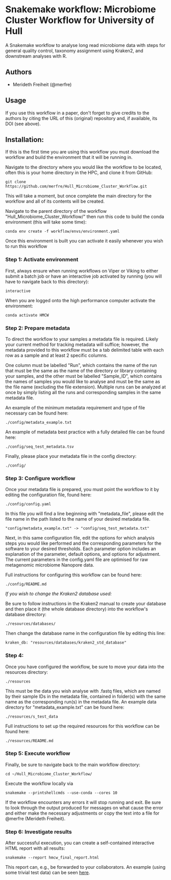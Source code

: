 # Snakemake workflow: Microbiome Cluster Workflow for University of Hull

A Snakemake workflow to analyse long read microbiome data with steps for general quality control, taxonomy assignment using Kraken2, and downstream analyses with R.

## Authors

* Merideth Freiheit (@merfre)

## Usage

If you use this workflow in a paper, don't forget to give credits to the authors by citing the URL of this (original) repository and, if available, its DOI (see above).

## Installation:

If this is the first time you are using this workflow you must download the workflow and build the environment that it will be running in.

Navigate to the directory where you would like the workflow to be located, often this is your home directory in the HPC, and clone it from GitHub:

    git clone https://github.com/merfre/Hull_Microbiome_Cluster_Workflow.git

This will take a moment, but once complete the main directory for the workflow and all of its contents will be created.

Navigate to the parent directory of the workflow "Hull_Microbiome_Cluster_Workflow/" then run this code to build the conda environment (this will take some time):

    conda env create -f workflow/envs/environment.yaml

Once this environment is built you can activate it easily whenever you wish to run this workflow

### Step 1: Activate environment

First, always ensure when running workflows on Viper or Viking to either submit a batch job or have an interactive job activated by running (you will have to navigate back to this directory):

    interactive

When you are logged onto the high performance computer activate the environment:

    conda activate HMCW

### Step 2: Prepare metadata

To direct the workflow to your samples a metadata file is required. Likely your current method for tracking metadata will suffice; however, the metadata provided to this workflow must be a tab delimited table with each row as a sample and at least 2 specific columns.

One column must be labelled "Run", which contains the name of the run that must be the same as the name of the directory or library containing your samples, and the other must be labelled "Sample_ID", which contains the names of samples you would like to analyse and must be the same as the file name (excluding the file extension). Multiple runs can be analyzed at once by simply listing all the runs and corresponding samples in the same metadata file.

An example of the minimum metadata requirement and type of file necessary can be found here:

    ./config/metadata_example.txt

An example of metadata best practice with a fully detailed file can be found here:

    ./config/seq_test_metadata.tsv

Finally, please place your metadata file in the config directory:

    ./config/

### Step 3: Configure workflow

Once your metadata file is prepared, you must point the workflow to it by editing the configuration file, found here:

    ./config/config.yaml

In this file you will find a line beginning with "metadata_file", please edit the file name in the path listed to the name of your desired metadata file.

    "config/metadata_example.txt" -> "config/seq_test_metadata.txt"

Next, in this same configuration file, edit the options for which analysis steps you would like performed and the corresponding parameters for the software to your desired thresholds. Each parameter option includes an explanation of the parameter, default options, and options for adjustment. The current parameters in the config.yaml file are optimised for raw metagenomic microbiome Nanopore data.

Full instructions for configuring this workflow can be found here:

    ./config/README.md

*If you wish to change the Kraken2 database used:*

Be sure to follow instructions in the Kraken2 manual to create your database and then place it (the whole database directory) into the workflow's database directory:

    ./resources/databases/

Then change the database name in the configuration file by editing this line:

    kraken_db: "resources/databases/kraken2_std_database"

### Step 4:

Once you have configured the workflow, be sure to move your data into the resources directory:

    ./resources

This must be the data you wish analyse with .fastq files, which are named by their sample IDs in the metadata file, contained in folder(s) with the same name as the corresponding run(s) in the metadata file. An example data directory for "metadata_example.txt" can be found here:

    ./resources/s_test_data

Full instructions to set up the required resources for this workflow can be found here:

    ./resources/README.md

### Step 5: Execute workflow

Finally, be sure to navigate back to the main workflow directory:

    cd ~/Hull_Microbiome_Cluster_Workflow/

Execute the workflow locally via

    snakemake --printshellcmds --use-conda --cores 10

If the workflow encounters any errors it will stop running and exit. Be sure to look through the output produced for messages on what cause the error and either make the necessary adjustments or copy the text into a file for @merfre (Merideth Freiheit).

### Step 6: Investigate results

After successful execution, you can create a self-contained interactive HTML report with all results:

    snakemake --report hmcw_final_report.html

This report can, e.g., be forwarded to your collaborators.
An example (using some trivial test data) can be seen [here](https://cdn.rawgit.com/snakemake-workflows/rna-seq-kallisto-sleuth/master/.test/report.html).
